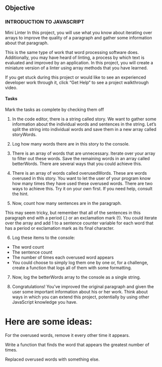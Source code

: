 ## Objective
### INTRODUCTION TO JAVASCRIPT
Mini Linter
In this project, you will use what you know about iterating over arrays to improve the quality of a paragraph and gather some information about that paragraph.

This is the same type of work that word processing software does. Additionally, you may have heard of linting, a process by which text is evaluated and improved by an application. In this project, you will create a miniature version of a linter using array methods that you have learned.

If you get stuck during this project or would like to see an experienced developer work through it, click “Get Help“ to see a project walkthrough video.

#### **Tasks**

Mark the tasks as complete by checking them off

1. In the code editor, there is a string called story. We want to gather some information about the individual words and sentences in the string. Let’s split the string into individual words and save them in a new array called storyWords.

2. Log how many words there are in this story to the console.

3. There is an array of words that are unnecessary. Iterate over your array to filter out these words. Save the remaining words in an array called betterWords. There are several ways that you could achieve this.

4. There is an array of words called overusedWords. These are words overused in this story. You want to let the user of your program know how many times they have used these overused words. There are two ways to achieve this. Try it on your own first. If you need help, consult the hint.

5. Now, count how many sentences are in the paragraph.

This may seem tricky, but remember that all of the sentences in this paragraph end with a period (.) or an exclamation mark (!). You could iterate over the array and add 1 to a sentence counter variable for each word that has a period or exclamation mark as its final character.

6. Log these items to the console:

- The word count
- The sentence count
- The number of times each overused word appears
- You could choose to simply log them one by one or, for a challenge, create a function that logs all of them with some formatting.

7. Now, log the betterWords array to the console as a single string.

8. Congratulations! You’ve improved the original paragraph and given the user some important information about his or her work. Think about ways in which you can extend this project, potentially by using other JavaScript knowledge you have.

# Here are some ideas:

For the overused words, remove it every other time it appears.

Write a function that finds the word that appears the greatest number of times.

Replaced overused words with something else.
